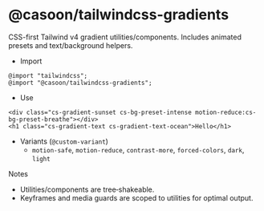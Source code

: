 @casoon/tailwindcss-gradients
=============================

CSS-first Tailwind v4 gradient utilities/components. Includes animated presets and text/background helpers.

- Import

```
@import "tailwindcss";
@import "@casoon/tailwindcss-gradients";
```

- Use

```
<div class="cs-gradient-sunset cs-bg-preset-intense motion-reduce:cs-bg-preset-breathe"></div>
<h1 class="cs-gradient-text cs-gradient-text-ocean">Hello</h1>
```

- Variants (`@custom-variant`)
  - `motion-safe`, `motion-reduce`, `contrast-more`, `forced-colors`, `dark`, `light`

Notes
- Utilities/components are tree‑shakeable.
- Keyframes and media guards are scoped to utilities for optimal output.

